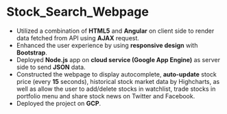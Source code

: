 # Stock_Search_Webpage
- Utilized a combination of **HTML5** and **Angular** on client side to render data fetched from API using **AJAX** request.
- Enhanced the user experience by using **responsive design** with **Bootstrap**.
- Deployed **Node.js** app on **cloud service (Google App Engine)** as server side to send **JSON** data.
- Constructed the webpage to display autocomplete, **auto-update** stock price (every **15** seconds), historical stock market data by Highcharts, as well as allow the user to add/delete stocks in watchlist, trade stocks in portfolio menu and share stock news on Twitter and Facebook.
- Deployed the project on **GCP**.
